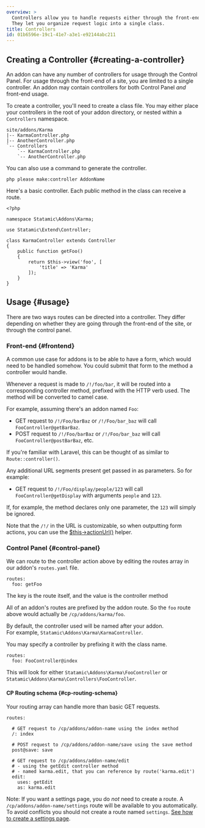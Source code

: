 ```yaml
---
overview: >
  Controllers allow you to handle requests either through the front-end or the control panel.
  They let you organize request logic into a single class.
title: Controllers
id: 01b6596e-19c1-41e7-a3e1-e92144abc211
---
```

## Creating a Controller {#creating-a-controller}

An addon can have any number of controllers for usage through the Control Panel. For usage through the front-end of a site, you are limited to
a single controller. An addon may contain controllers for both Control Panel _and_ front-end usage.

To create a controller, you'll need to create a class file. You may either place your controllers in the root of your addon directory, or
nested within a `Controllers` namespace.

``` .lang-files
site/addons/Karma
|-- KarmaController.php 
|-- AnotherController.php
`-- Controllers
    `-- KarmaController.php
    `-- AnotherController.php
```

You can also use a command to generate the controller.

``` .lang-bash
php please make:controller AddonName
```

Here's a basic controller. Each public method in the class can receive a route.

``` .language-php
<?php

namespace Statamic\Addons\Karma;

use Statamic\Extend\Controller;

class KarmaController extends Controller
{
    public function getFoo()
    {
        return $this->view('foo', [
            'title' => 'Karma'
        ]);
    }
}
```

## Usage {#usage}

There are two ways routes can be directed into a controller. They differ depending on whether they are going through
the front-end of the site, or through the control panel.

### Front-end {#frontend}

A common use case for addons is to be able to have a form, which would need to be handled somehow. You could submit
that form to the method a controller would handle.

Whenever a request is made to `/!/foo/bar`, it will be routed into a corresponding controller method, prefixed with the
HTTP verb used. The method will be converted to camel case.

For example, assuming there's an addon named `Foo`:

- GET request to `/!/Foo/barBaz` or `/!/Foo/bar_baz` will call `FooController@getBarBaz`.
- POST request to `/!/Foo/barBaz` or `/!/Foo/bar_baz` will call `FooController@postBarBaz`, etc.

If you're familiar with Laravel, this can be thought of as similar to `Route::controller()`.

Any additional URL segments present get passed in as parameters. So for example: 

- GET request to `/!/Foo/display/people/123` will call `FooController@getDisplay` with arguments `people` and `123`.

If, for example, the method declares only one parameter, the `123` will simply be ignored.

Note that the `/!/` in the URL is customizable, so when outputting form actions, you can use the [$this->actionUrl()](/addons/helpers#actionUrl) helper.

### Control Panel {#control-panel}

We can route to the controller action above by editing the routes array in our addon's `routes.yaml` file.

``` .language-yaml
routes:
  foo: getFoo
```

The key is the route itself, and the value is the controller method

All of an addon's routes are prefixed by the addon route. So the `foo` route above would actually be `/cp/addons/karma/foo`.

By default, the controller used will be named after your addon.  
For example, `Statamic\Addons\Karma\KarmaController`.  

You may specify a controller by prefixing it with the class name.

``` .lang-yaml
routes:
  foo: FooController@index
```

This will look for either `Statamic\Addons\Karma\FooController` or `Statamic\Addons\Karma\Controllers\FooController`.


#### CP Routing schema {#cp-routing-schema}

Your routing array can handle more than basic GET requests.

``` .language-yaml
routes:

  # GET request to /cp/addons/addon-name using the index method
  /: index           

  # POST request to /cp/addons/addon-name/save using the save method
  post@save: save    

  # GET request to /cp/addons/addon-name/edit
  # - using the getEdit controller method
  # - named karma.edit, that you can reference by route('karma.edit')
  edit:              
    uses: getEdit    
    as: karma.edit
```

Note: If you want a settings page, you do _not_ need to create a route. A `/cp/addons/addon-name/settings` route
will be available to you automatically. To avoid conflicts you should not create a route named `settings`.
[See how to create a settings page](/addons/classes/settings).
